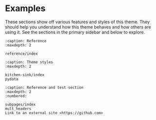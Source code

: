 # Examples

These sections show off various features and styles of this theme. They should help you understand how this theme behaves and how others are using it. See the sections in the primary sidebar and below to explore.

```{toctree}
:caption: Reference
:maxdepth: 2

reference/index
```

```{toctree}
:caption: Theme styles
:maxdepth: 2

kitchen-sink/index
pydata
```

```{toctree}
:caption: Reference and test section
:maxdepth: 2
:numbered:

subpages/index
mult_headers
Link to an external site <https://github.com>
```
